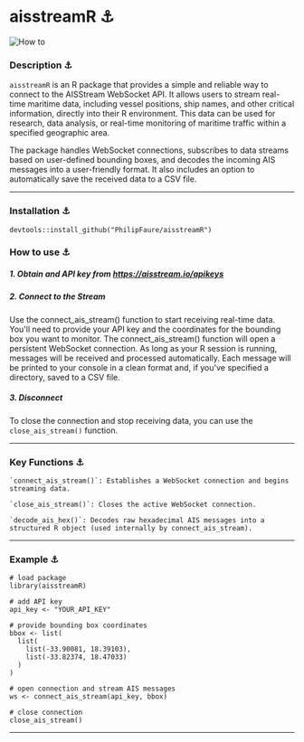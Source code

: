 # aisstreamR ⚓️

![How to](https://github.com/PhilipFaure/aisstreamR/blob/main/images/connect_ais_stream.gif)

### Description ⚓️

`aisstreamR` is an R package that provides a simple and reliable way to connect to the AISStream WebSocket API. It allows users to stream real-time maritime data, including vessel positions, ship names, and other critical information, directly into their R environment. This data can be used for research, data analysis, or real-time monitoring of maritime traffic within a specified geographic area.

The package handles WebSocket connections, subscribes to data streams based on user-defined bounding boxes, and decodes the incoming AIS messages into a user-friendly format. It also includes an option to automatically save the received data to a CSV file.

---

### Installation ⚓️
```devtools::install_github("PhilipFaure/aisstreamR")```

### How to use ⚓️
##### 1. Obtain and API key from https://aisstream.io/apikeys
##### 2. Connect to the Stream
Use the connect_ais_stream() function to start receiving real-time data. You'll need to provide your API key and the coordinates for the bounding box you want to monitor.
The connect_ais_stream() function will open a persistent WebSocket connection. As long as your R session is running, messages will be received and processed automatically. Each message will be printed to your console in a clean format and, if you've specified a directory, saved to a CSV file.
##### 3. Disconnect
To close the connection and stop receiving data, you can use the `close_ais_stream()` function.

---

### Key Functions ⚓️

    `connect_ais_stream()`: Establishes a WebSocket connection and begins streaming data.

    `close_ais_stream()`: Closes the active WebSocket connection.

    `decode_ais_hex()`: Decodes raw hexadecimal AIS messages into a structured R object (used internally by connect_ais_stream).

---

### Example ⚓️
```
# load package
library(aisstreamR)

# add API key
api_key <- "YOUR_API_KEY"

# provide bounding box coordinates
bbox <- list(
  list(
    list(-33.90081, 18.39103), 
    list(-33.82374, 18.47033)
  )
)

# open connection and stream AIS messages
ws <- connect_ais_stream(api_key, bbox)

# close connection
close_ais_stream()
```

---

